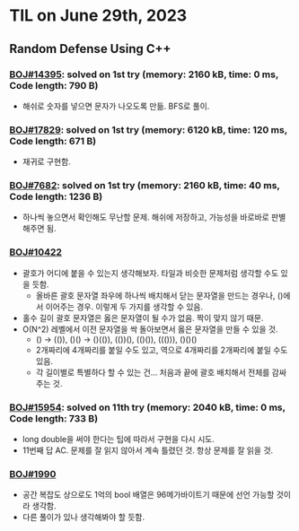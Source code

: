 # **TIL on June 29th, 2023**

## Random Defense Using C++
### [BOJ#14395](/Problem%20Solving/boj/random%20defense/14395-06-29-2023.cpp): solved on 1st try (memory: 2160 kB, time: 0 ms, Code length: 790 B)
* 해쉬로 숫자를 넣으면 문자가 나오도록 만듦. BFS로 풀이.


### [BOJ#17829](/Problem%20Solving/boj/random%20defense/17829-06-29-2023.cpp): solved on 1st try (memory: 6120 kB, time: 120 ms, Code length: 671 B)
* 재귀로 구현함.


### [BOJ#7682](/Problem%20Solving/boj/random%20defense/7682-06-29-2023.cpp): solved on 1st try (memory: 2160 kB, time: 40 ms, Code length: 1236 B)
* 하나씩 놓으면서 확인해도 무난할 문제. 해쉬에 저장하고, 가능성을 바로바로 판별해주면 됨.


### [BOJ#10422](/Problem%20Solving/boj/random%20defense/10422-06-23-2023.cpp)
* 괄호가 어디에 붙을 수 있는지 생각해보자. 타일과 비슷한 문제처럼 생각할 수도 있을 듯함.
  - 올바른 괄호 문자열 좌우에 하나씩 배치해서 닫는 문자열을 만드는 경우나, ()에서 이어주는 경우. 이렇게 두 가지를 생각할 수 있음.
* 홀수 길이 괄호 문자열은 옳은 문자열이 될 수가 없음. 짝이 맞지 않기 때문.
* O(N^2) 레벨에서 이전 문자열을 싹 돌아보면서 옳은 문자열을 만들 수 있을 것.
  - () -> (()), ()() -> ()(()), (())(), (()()), ((())), ()()()
  - 2개짜리에 4개짜리를 붙일 수도 있고, 역으로 4개짜리를 2개짜리에 붙일 수도 있음.
  - 각 길이별로 특별하다 할 수 있는 건... 처음과 끝에 괄호 배치해서 전체를 감싸주는 것.


### [BOJ#15954](/Problem%20Solving/boj/random%20defense/15954-06-16-2023.cpp): solved on 11th try (memory: 2040 kB, time: 0 ms, Code length: 733 B)
* long double을 써야 한다는 팁에 따라서 구현을 다시 시도.
* 11번째 답 AC. 문제를 잘 읽지 않아서 계속 틀렸던 것. 항상 문제를 잘 읽을 것.


### [BOJ#1990](/Problem%20Solving/boj/random%20defense/1990-06-29-2023.cpp)
* 공간 복잡도 상으로도 1억의 bool 배열은 96메가바이트기 때문에 선언 가능할 것이라 생각함.
* 다른 풀이가 있나 생각해봐야 할 듯함.
